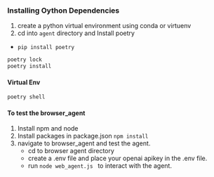 ### Installing Oython Dependencies

1. create a python virtual environment using conda or virtuenv 
2. cd into `agent` directory and Install poetry 
 -  `pip install poetry` 

```bash
poetry lock
poetry install
```

#### Virtual Env

```bash
poetry shell
```


#### To test the browser_agent

1. Install npm and node
2. Install packages in package.json `npm install`
3. navigate to browser_agent and test the agent.
   - cd to browser agent directory
   - create  a .env file and place your openai apikey in the .env file.
   - run `node web_agent.js ` to interact with the agent.


